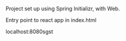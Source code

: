 Project set up using Spring Initializr, with Web.

Entry point to react app in index.html

localhost:8080sgst
